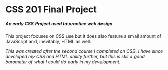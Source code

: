 # CSS 201 Final Project

##### An early CSS Project used to practice web design

This project focuses on CSS use but it does also feature a small amount of JavaScript and, inevitably, HTML as well.

*This was created after the second course I completed on CSS. I have since developed my CSS and HTML ability further, but this is still a good barometer of what I could do early in my development.*